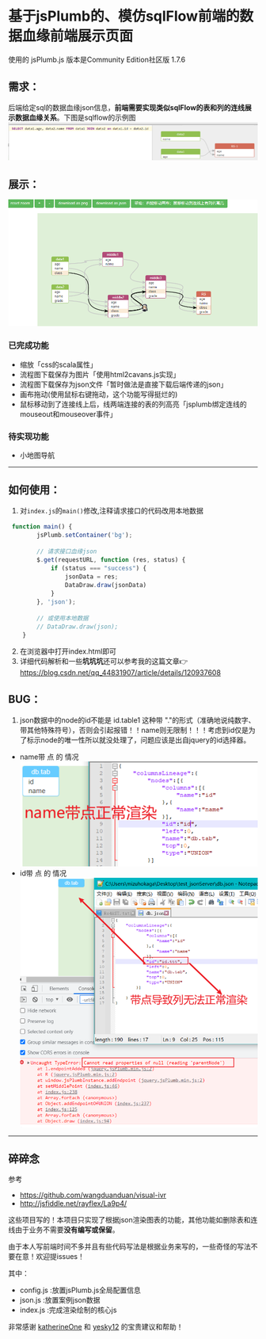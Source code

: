 # 基于jsPlumb的、模仿sqlFlow前端的数据血缘前端展示页面
使用的 jsPlumb.js 版本是Community Edition社区版 1.7.6
## 需求：
后端给定sql的数据血缘json信息，**前端需要实现类似sqlFlow的表和列的连线展示数据血缘关系**。下图是sqlflow的示例图
![](./imgs/sqlflow.png)
## 展示：
![](./imgs/myflow.png)
### 已完成功能
- 缩放「css的scala属性」
- 流程图下载保存为图片「使用html2cavans.js实现」
- 流程图下载保存为json文件「暂时做法是直接下载后端传递的json」
- 画布拖动(使用鼠标右键拖动，这个功能写得挺烂的)
- 鼠标移动到了连接线上后，线两端连接的表的列高亮「jsplumb绑定连线的mouseout和mouseover事件」
### 待实现功能

- 小地图导航
****
## 如何使用：
1. 对`index.js`的`main()`修改,注释请求接口的代码改用本地数据
```javascript
 function main() {
        jsPlumb.setContainer('bg');

        // 请求接口血缘json
        $.get(requestURL, function (res, status) {
            if (status === "success") {
                jsonData = res;
                DataDraw.draw(jsonData)
            }
        }, 'json');
    
        // 或使用本地数据
        // DataDraw.draw(json);
    }
```
2. 在浏览器中打开index.html即可
3. 详细代码解析和一些**坑坑坑**还可以参考我的这篇文章👉 https://blog.csdn.net/qq_44831907/article/details/120937608
## BUG：
1. json数据中的node的id不能是 id.table1 这种带 "."的形式（准确地说纯数字、带其他特殊符号），否则会引起报错！！name则无限制！！！考虑到id仅是为了标示node的唯一性所以就没处理了，问题应该是出自jquery的id选择器。
- name带 点 的 情况
 ![](./imgs/dot.png)
- id带 点 的 情况
![](./imgs/dot_error.png)
***
## 碎碎念
参考 
- https://github.com/wangduanduan/visual-ivr 
- http://jsfiddle.net/rayflex/La9p4/

这些项目写的！本项目只实现了根据json渲染图表的功能，其他功能如删除表和连线由于业务不需要**没有编写或保留**。

由于本人写前端时间不多并且有些代码写法是根据业务来写的，一些奇怪的写法不要在意！欢迎提issues！

其中：
- config.js :放置jsPlumb.js全局配置信息
- json.js :放置案例json数据
- index.js :完成渲染绘制的核心js

非常感谢 [katherineOne](https://github.com/katherineOne) 和 [yesky12](https://github.com/yesky12) 的宝贵建议和帮助！
